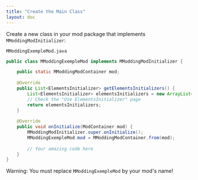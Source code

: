 ```yaml
---
title: "Create the Main Class"
layout: doc
---
```


Create a new class in your mod package that implements `MModdingModInitializer`:

`MModdingExempleMod.java`
```java
public class MModdingExempleMod implements MModdingModInitializer {

    public static MModdingModContainer mod;
    
    @Override
    public List<ElementsInitializer> getElementsInitializers() {
        List<ElementsInitializer> elementsInitializers = new ArrayList<>();
        // Check the "Use ElementsInitializer" page
        return elementsInitializers;
    }
    
    @Override
    public void onInitialize(ModContainer mod) {
        MModdingModInitializer.super.onInitialize();
        MModdingExempleMod.mod = MModdingModContainer.from(mod);
        
        // Your amazing code here
    }
}
```

<div class="notification is-warning">Warning: You must replace <code>MModdingExempleMod</code> by your mod's name!</div>
